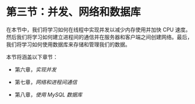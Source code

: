 # 第三节：并发、网络和数据库

在本节中，我们将学习如何在线程中实现并发以减少内存使用并加快 CPU 速度。然后我们将学习如何建立进程间的通信并在服务器和客户端之间创建网络。最后，我们将学习如何使用数据库来存储和管理我们的数据。

本节将涵盖以下章节：

+   第六章，*实现并发*

+   第七章，*网络和进程间通信*

+   第八章，*使用 MySQL 数据库*
